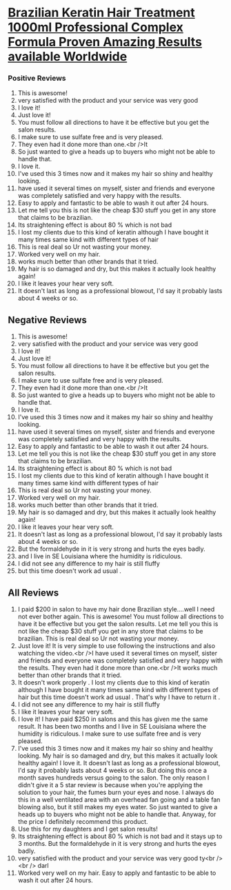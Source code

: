 # [Brazilian Keratin Hair Treatment 1000ml Professional Complex Formula Proven Amazing Results available Worldwide](https://products.checkmycream.com/products/Brazilian-Keratin-Hair-Treatment-1000ml-Professional-Complex-Formula-Proven-Amazing-Results-available-Worldwide.html)

### Positive Reviews

<ol>
      <li>This is awesome!</li>
      <li>very satisfied with the product and your service was very good</li>
      <li>I love it!  </li>
      <li>Just love it!</li>
      <li>You must follow all directions to have it be effective but you get the salon results.</li>
      <li>I make sure to use sulfate free and is very pleased.</li>
      <li>They even had it done more than one.&lt;br /&gt;It</li>
      <li>So just wanted to give a heads up to buyers who might not be able to handle that.</li>
      <li>I love it.</li>
      <li>I&#x27;ve used this 3 times now and it makes my hair so shiny and healthy looking.</li>
      <li>have used it several times on myself, sister and friends and everyone was completely satisfied and very happy with the results.</li>
      <li>Easy to apply and fantastic to be able to wash it out after 24 hours.</li>
      <li>Let me tell you this is not like the cheap $30 stuff you get in any store that claims to be brazilian.</li>
      <li>Its straightening effect is about 80 % which is not bad</li>
      <li>I lost my clients due to this kind of keratin although I have bought it many times same kind with different types of hair  </li>
      <li>This is real deal so Ur not wasting your money.</li>
      <li>Worked very well on my hair.</li>
      <li>works much better than other brands that it tried.</li>
      <li>My hair is so damaged and dry, but this makes it actually look healthy again!</li>
      <li>I like it leaves your hear very soft.</li>
      <li>It doesn&#x27;t last as long as a professional blowout, I&#x27;d say it probably lasts about 4 weeks or so.</li>
</ol>


<h2>Negative Reviews</h2>
<ol>
<li> This is awesome!</li>
<li> very satisfied with the product and your service was very good</li>
<li> I love it!  </li>
<li> Just love it!</li>
<li> You must follow all directions to have it be effective but you get the salon results.</li>
<li> I make sure to use sulfate free and is very pleased.</li>
<li> They even had it done more than one.&lt;br /&gt;It</li>
<li> So just wanted to give a heads up to buyers who might not be able to handle that.</li>
<li> I love it.</li>
<li> I&#x27;ve used this 3 times now and it makes my hair so shiny and healthy looking.</li>
<li> have used it several times on myself, sister and friends and everyone was completely satisfied and very happy with the results.</li>
<li> Easy to apply and fantastic to be able to wash it out after 24 hours.</li>
<li> Let me tell you this is not like the cheap $30 stuff you get in any store that claims to be brazilian.</li>
<li> Its straightening effect is about 80 % which is not bad</li>
<li> I lost my clients due to this kind of keratin although I have bought it many times same kind with different types of hair  </li>
<li> This is real deal so Ur not wasting your money.</li>
<li> Worked very well on my hair.</li>
<li> works much better than other brands that it tried.</li>
<li> My hair is so damaged and dry, but this makes it actually look healthy again!</li>
<li> I like it leaves your hear very soft.</li>
<li> It doesn&#x27;t last as long as a professional blowout, I&#x27;d say it probably lasts about 4 weeks or so.</li>
<li> But the formaldehyde in it is very strong and hurts the eyes badly.</li>
<li> and I live in SE Louisiana where the humidity is ridiculous.</li>
<li> I did not see any difference to my hair is still fluffy</li>
<li> but this time doesn&#x27;t work ad usual .</li>
</ol>

<h2>All Reviews</h2>

<ol>
    <li> I paid $200 in salon to have my hair done Brazilian style....well I need not ever bother again. This is awesome! You must follow all directions to have it be effective but you get the salon results. Let me tell you this is not like the cheap $30 stuff you get in any store that claims to be brazilian. This is real deal so Ur not wasting your money.</li>
    <li> Just love it! It is very simple to use following the instructions and also watching the video.&lt;br /&gt;I have used it several times on myself, sister and friends and everyone was completely satisfied and very happy with the results. They even had it done more than one.&lt;br /&gt;It works much better than other brands that it tried.</li>
    <li> It doesn&#x27;t work properly . I lost my clients due to this kind of keratin although I have bought it many times same kind with different types of hair  but this time doesn&#x27;t work ad usual . That&#x27;s why I have to return it .</li>
    <li> I did not see any difference to my hair is still fluffy</li>
    <li> I like it leaves your hear very soft.</li>
    <li> I love it!  I have paid $250 in salons and this has given me the same result. It has been two months and I live in SE Louisiana where the humidity is ridiculous. I make sure to use sulfate free and is very pleased.</li>
    <li> I&#x27;ve used this 3 times now and it makes my hair so shiny and healthy looking. My hair is so damaged and dry, but this makes it actually look healthy again! I love it. It doesn&#x27;t last as long as a professional blowout, I&#x27;d say it probably lasts about 4 weeks or so. But doing this once a month saves hundreds versus going to the salon. The only reason I didn&#x27;t give it a 5 star review is because when you&#x27;re applying the solution to your hair, the fumes burn your eyes and nose. I always do this in a well ventilated area with an overhead fan going and a table fan blowing also, but it still makes my eyes water. So just wanted to give a heads up to buyers who might not be able to handle that. Anyway, for the price I definitely recommend this product.</li>
    <li> Use this for my daughters and I get salon results!</li>
    <li> Its straightening effect is about 80 % which is not bad and it stays up to 3 months. But the formaldehyde in it is very strong and hurts the eyes badly.</li>
    <li> very satisfied with the product and your service was very good ty&lt;br /&gt;&lt;br /&gt;  darl</li>
    <li> Worked very well on my hair. Easy to apply and fantastic to be able to wash it out after 24 hours.</li>
</ol>




